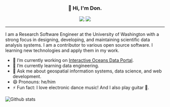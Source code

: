 <h3 align="center">👋 Hi, I'm Don.</h3>

<p align="center">
  <a href="https://www.linkedin.com/in/landungsetiawan/"><img src="https://img.shields.io/static/v1?label=LinkedIn&message=landungsetiawan&color=blue&logo=linkedin" /></a>
  <a href="https://orcid.org/0000-0002-1624-2667"><img src="https://img.shields.io/badge/ORCID-informational?style=flat&logo=ORCID&logoColor=white&color=A6CE39" /></a>
</p>

---

I am a Research Software Engineer at the University of Washington with a strong focus in designing, developing, and maintaining scientific data analysis systems. I am a contributor to various open source software. I learning new technologies and apply them in my work.


- 🔭 I’m currently working on <a href="https://interactiveoceans.washington.edu/">Interactive Oceans Data Portal</a>.
- 🌱 I’m currently learning data engineering.
- 💬 Ask me about geospatial information systems, data science, and web development.
- 😄 Pronouns: he/him
- ⚡ Fun fact: I love electronic dance music! And I also play guitar 🎸.

![Github stats](https://github-readme-stats.vercel.app/api?username=lsetiawan&show_icons=true)
